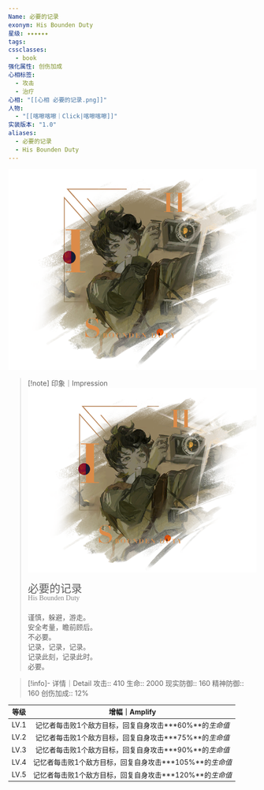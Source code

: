 ```yaml
---
Name: 必要的记录
exonym: His Bounden Duty
星级: ✦✦✦✦✦✦
tags: 
cssclasses:
  - book
强化属性: 创伤加成
心相标签:
  - 攻击
  - 治疗
心相: "[[心相 必要的记录.png]]"
人物:
  - "[[喀嚓喀嚓｜Click|喀嚓喀嚓]]"
实装版本: "1.0"
aliases:
  - 必要的记录
  - His Bounden Duty
---
```

![cover](assets/必要的记录｜His%20Bounden%20Duty.assets/心相%20必要的记录.png)

> [!note] 印象｜Impression
> ![心相 必要的记录|inlL|300](assets/必要的记录｜His%20Bounden%20Duty.assets/心相%20必要的记录.png)
> <p style="font-family: '家族宋', sans-serif; font-size: 22px; line-height: 0.75; text-indent: 0;">必要的记录<br><span style="font-family: serif; font-size: 14px; color: #888888;">His Bounden Duty</span></p>
> 
> 谨慎，躲避，游走。  
> 安全考量，瞻前顾后。  
> 不必要。  
> 记录，记录，记录。  
> 记录此刻，记录此时。  
> 必要。

> [!info]- 详情｜Detail
> 攻击:: 410
> 生命:: 2000
> 现实防御:: 160
> 精神防御:: 160
> 创伤加成:: 12%

| 等级 |                       增幅｜Amplify                       |
| :--: | :-------------------------------------------------------: |
| LV.1 | 记忆者每击败1个敌方目标，回复自身攻击**\*60%**的*生命值*  |
| LV.2 | 记忆者每击败1个敌方目标，回复自身攻击**\*75%**的*生命值*  |
| LV.3 | 记忆者每击败1个敌方目标，回复自身攻击**\*90%**的*生命值*  |
| LV.4 | 记忆者每击败1个敌方目标，回复自身攻击**\*105%**的*生命值* |
| LV.5 | 记忆者每击败1个敌方目标，回复自身攻击**\*120%**的*生命值* |
